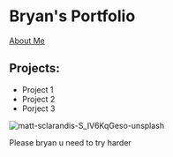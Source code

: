 # Bryan's Portfolio
[About Me](about.md)

## Projects:
- Project 1
- Project 2
- Porject 3

![matt-sclarandis-S_IV6KqGeso-unsplash](https://user-images.githubusercontent.com/79688274/110343473-7eaa2a00-8067-11eb-86ee-da381b47f102.jpg)

Please bryan u need to try harder
      
